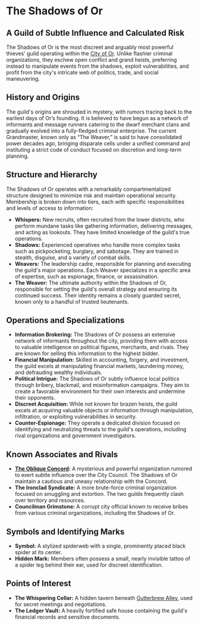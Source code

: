 # The Shadows of Or

## A Guild of Subtle Influence and Calculated Risk

The Shadows of Or is the most discreet and arguably most powerful thieves' guild operating within the [City of Or](/geography/settlement/city/city-of-or.md). Unlike flashier criminal organizations, they eschew open conflict and grand heists, preferring instead to manipulate events from the shadows, exploit vulnerabilities, and profit from the city's intricate web of politics, trade, and social maneuvering.

## History and Origins

The guild's origins are shrouded in mystery, with rumors tracing back to the earliest days of Or’s founding. It is believed to have begun as a network of informants and message runners catering to the dwarf merchant clans and gradually evolved into a fully-fledged criminal enterprise. The current Grandmaster, known only as “The Weaver,” is said to have consolidated power decades ago, bringing disparate cells under a unified command and instituting a strict code of conduct focused on discretion and long-term planning.

## Structure and Hierarchy

The Shadows of Or operates with a remarkably compartmentalized structure designed to minimize risk and maintain operational security. Membership is broken down into tiers, each with specific responsibilities and levels of access to information:

*   **Whispers:** New recruits, often recruited from the lower districts, who perform mundane tasks like gathering information, delivering messages, and acting as lookouts. They have limited knowledge of the guild's true operations.
*   **Shadows:** Experienced operatives who handle more complex tasks such as pickpocketing, burglary, and sabotage. They are trained in stealth, disguise, and a variety of combat skills.
*   **Weavers:** The leadership cadre, responsible for planning and executing the guild's major operations. Each Weaver specializes in a specific area of expertise, such as espionage, finance, or assassination.
*   **The Weaver:** The ultimate authority within the Shadows of Or, responsible for setting the guild's overall strategy and ensuring its continued success. Their identity remains a closely guarded secret, known only to a handful of trusted lieutenants.

## Operations and Specializations

*   **Information Brokering:** The Shadows of Or possess an extensive network of informants throughout the city, providing them with access to valuable intelligence on political figures, merchants, and rivals. They are known for selling this information to the highest bidder.
*   **Financial Manipulation:** Skilled in accounting, forgery, and investment, the guild excels at manipulating financial markets, laundering money, and defrauding wealthy individuals.
*   **Political Intrigue:** The Shadows of Or subtly influence local politics through bribery, blackmail, and misinformation campaigns. They aim to create a favorable environment for their own interests and undermine their opponents.
*   **Discreet Acquisition:** While not known for brazen heists, the guild excels at acquiring valuable objects or information through manipulation, infiltration, or exploiting vulnerabilities in security.
*   **Counter-Espionage:** They operate a dedicated division focused on identifying and neutralizing threats to the guild's operations, including rival organizations and government investigators.

## Known Associates and Rivals

*   **[The Oblique Concord](/structure/society/factions/the-oblique-concord.md):** A mysterious and powerful organization rumored to exert subtle influence over the City Council. The Shadows of Or maintain a cautious and uneasy relationship with the Concord.
*   **The Ironclad Syndicate:** A more brute-force criminal organization focused on smuggling and extortion. The two guilds frequently clash over territory and resources.
*   **Councilman Grimstone:** A corrupt city official known to receive bribes from various criminal organizations, including the Shadows of Or.

## Symbols and Identifying Marks

*   **Symbol:** A stylized spiderweb with a single, prominently placed black spider at its center.
*   **Hidden Mark:** Members often possess a small, nearly invisible tattoo of a spider leg behind their ear, used for discreet identification.

## Points of Interest

*   **The Whispering Cellar:** A hidden tavern beneath [Gutterbrew Alley](/geography/settlement/city/city-of-or/district/gutterbrew-alley.md), used for secret meetings and negotiations.
*   **The Ledger Vault:** A heavily fortified safe house containing the guild's financial records and sensitive documents.
